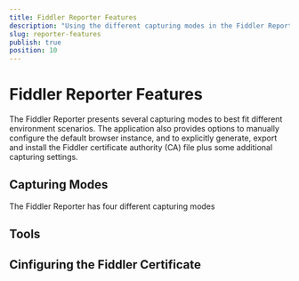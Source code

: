 ```yaml
---
title: Fiddler Reporter Features
description: "Using the different capturing modes in the Fiddler Reporter tool and learning more about the available configuration options."
slug: reporter-features
publish: true
position: 10
---
```


# Fiddler Reporter Features

The Fiddler Reporter presents several capturing modes to best fit different environment scenarios. The application also provides options to manually configure the default browser instance, and to explicitly generate, export and install the Fiddler certificate authority (CA) file plus some additional capturing settings.

## Capturing Modes

The Fiddler Reporter has four different capturing modes

## Tools

## Cinfiguring the Fiddler Certificate